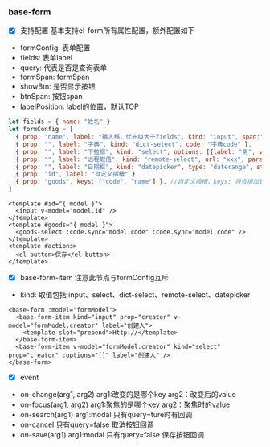 ### base-form

- [x] 支持配置 基本支持el-form所有属性配置，额外配置如下
- formConfig: 表单配置
- fields: 表单label
- query: 代表是否是查询表单
- formSpan: formSpan
- showBtn: 是否显示按钮
- btnSpan: 按钮span
- labelPosition: label的位置，默认TOP
```javascript
let fields = { name: "姓名" }
let formConfig = [
  { prop: "name", label: "输入框，优先级大于fields", kind: "input", span:"优先级大于formSpan" },//对象里的所有配置将会被kind:input继承
  { prop: "", label: "字典", kind: "dict-select", code: "字典code" },
  { prop: "", label: "下拉框", kind: "select", options: [{label: "男", value: 1},{label: "女", value: 2}] },
  { prop: "", label: "远程取值", kind: "remote-select", url: "xxx", params: { level: 1 }, labelKey: '', valueKey: ''   },
  { prop: "", label: "日期框", kind: "datepicker", type: "daterange", startKey: "传入后台的key", endKey: "传入后台的key", },
  { prop: "id", label: "自定义插槽" },
  { prop: "goods", keys: ["code", "name"] }, //自定义插槽，keys: 将会增加到form里modal的属性里
]
```
```vue
<template #id="{ model }">
  <input v-model="model.id" />
</template>
<template #goods="{ model }">
  <goods-select :code.sync="model.code" :code.sync="model.code" />
</template>
<template #actions>
  <el-button>保存</el-button>
</template>
```
- [x] base-form-item  注意此节点与formConfig互斥
- kind: 取值包括 input、select、dict-select、remote-select、datepicker
```vue
<base-form :model="formModel">
  <base-form-item kind="input" prop="creator" v-model="formModel.creator" label="创建人">
    <template slot="prepend">Http://</template>
  </base-form-item>
  <base-form-item v-model="formModel.creator" kind="select" prop="creator" :options="[]" label="创建人" />
</base-form>
```

- [x] event
- on-change(arg1, arg2)  arg1:改变的是哪个key arg2：改变后的value
- on-focus(arg1, arg2) arg1:聚焦的是哪个key arg2：聚焦时的value
- on-search(arg1) arg1:modal 只有query=ture时有回调
- on-cancel 只有query=false 取消按钮回调
- on-save(arg1) arg1:modal 只有query=false 保存按钮回调
